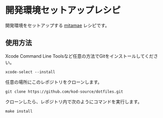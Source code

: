 # 開発環境セットアップレシピ

開発環境をセットアップする [mitamae](https://github.com/itamae-kitchen/mitamae) レシピです。

## 使用方法

Xcode Command Line Toolsなど任意の方法でGitをインストールしてください。

```
xcode-select --install
```

任意の場所にこのレポジトリをクローンします。

```
git clone https://github.com/kod-source/dotfiles.git
```

クローンしたら、レポジトリ内で次のようにコマンドを実行します。

```
make install
```
